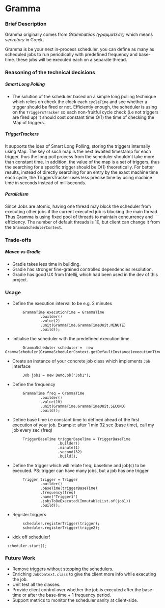 # Gramma
### Brief Description
Gramma originally comes from *Grammatéas (γραμματέας)* which means *secretary* in Greek.

Gramma is be your next in-process scheduler, you can define as many as scheduled jobs to run periodically with predefined frequency and base-time.
these jobs will be executed each on a separate thread.

### Reasoning of the technical decisions
##### Smart Long Polling
- The solution of the scheduler based on a simple long polling technique which relies on check the clock each `cycleTime` and see whether a trigger should be fired or not.
Efficiently enough, the scheduler is using on the `TriggersTracker` so each non-fruitful cycle check (i.e not triggers are fired up) it should cost constant time O(1) the time of checking the Map of triggers.

##### TriggerTrackers
It supports the idea of Smart Long Polling, storing the triggers internally using Map. The key of such map is the next awaited timestamp for each trigger, thus the long poll process from the scheduler shouldn't take more than constant time.
In addition, the value of the map is a set of triggers, thus the searching for a specific trigger should be O(1) theoretically.
For better results, instead of directly searching for an entry by the exact machine time each cycle, the TriggersTracker uses less precise time by using machine time in seconds instead of milliseconds.    

##### Parallelism 
Since Jobs are atomic, having one thread may block the scheduler from executing other jobs if the current executed job is blocking the main thread. Thus Gramma is using fixed pool of threads to maintain concurrency and efficiency. The number of default threads is 10, but client can change it from the `GrammaSchedulerContext`. 
  
### Trade-offs
##### Maven vs Gradle
- Gradle takes less time in building.
- Gradle has stronger fine-grained controlled dependencies resolution.
- Gradle has good UX from Intellij, which had been used in the dev of this project.
 

### Usage
- Define the execution interval to be e.g. 2 minutes
````
        GrammaTime executionTime = GrammaTime
                .builder()
                .value(2)
                .unit(GrammaTime.GrammaTimeUnit.MINUTE)
                .build();
````

- Initialise the scheduler with the predefined execution time.
````
        GrammaScheduler scheduler =  new GrammaScheduler(GrammaSchedulerContext.getDefaultInstance(executionTime));
````
- Create an instance of your concrete job class which implements `Job` interface
````
        Job job1 = new DemoJob("Job1");
````
- Define the frequency
````
        GrammaTime freq = GrammaTime
                .builder()
                .value(10)
                .unit(GrammaTime.GrammaTimeUnit.SECOND)
                .build();
````
- Define base time i.e constant time to defined ahead of the first execution of your job. Example: after 1 min 32 sec (base time), call my job every sec (freq)
````
        TriggerBaseTime triggerBaseTime = TriggerBaseTime
                        .builder()
                        .minute(1)
                        .second(32)
                        .build();
````
- Define the trigger which will relate freq, basetime and job(s) to be executed.
PS: trigger can have many jobs, but a job has one trigger
```` 
        Trigger trigger = Trigger
                .builder()
                .baseTime(triggerBaseTime)
                .frequency(freq)
                .name("Trigger1")
                .jobsToBeExecuted(ImmutableList.of(job1))
                .build();
````  
 - Register triggers
```` 
        scheduler.registerTrigger(trigger);
        scheduler.registerTrigger(trigge2);
````         
- kick off scheduler!
```` 
 scheduler.start();
```` 

### Future Work
- Remove triggers without stopping the schedulers.
- Enriching `JobContext.class` to give the client more info while executing the job.
- Unit test all the classes.
- Provide client control over whether the job is executed after the base-time or after the base-time + 1 frequency period.
- Support metrics to monitor the scheduler sanity at client-side. 